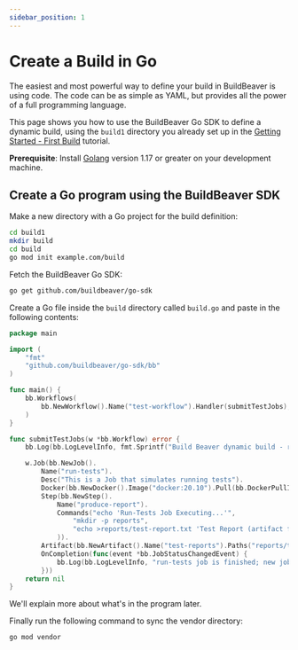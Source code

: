 ```yaml
---
sidebar_position: 1
---
```


# Create a Build in Go

The easiest and most powerful way to define your build in BuildBeaver is using code. The code can
be as simple as YAML, but provides all the power of a full programming language.

This page shows you how to use the BuildBeaver Go SDK to define a dynamic build, using the ``build1`` directory you
already set up in the [Getting Started - First Build](../category/getting-started---first-build/) tutorial.

**Prerequisite**: Install [Golang](https://go.dev/doc/install) version 1.17 or greater on your development machine.

## Create a Go program using the BuildBeaver SDK

Make a new directory with a Go project for the build definition:

```bash
cd build1
mkdir build
cd build
go mod init example.com/build
````

Fetch the BuildBeaver Go SDK:

```bash
go get github.com/buildbeaver/go-sdk
```
Create a Go file inside the ``build`` directory called `build.go` and paste in the following contents:

```go
package main

import (
    "fmt"
    "github.com/buildbeaver/go-sdk/bb"
)

func main() {
    bb.Workflows(
        bb.NewWorkflow().Name("test-workflow").Handler(submitTestJobs),
    )
}

func submitTestJobs(w *bb.Workflow) error {
    bb.Log(bb.LogLevelInfo, fmt.Sprintf("Build Beaver dynamic build - running workflow '%s'", w.GetName()))

    w.Job(bb.NewJob().
        Name("run-tests").
        Desc("This is a Job that simulates running tests").
        Docker(bb.NewDocker().Image("docker:20.10").Pull(bb.DockerPullIfNotExists)).
        Step(bb.NewStep().
            Name("produce-report").
            Commands("echo 'Run-Tests Job Executing...'",
                "mkdir -p reports",
                "echo >reports/test-report.txt 'Test Report (artifact from the run-tests job)'",
            )).
        Artifact(bb.NewArtifact().Name("test-reports").Paths("reports/test-report.txt")).
        OnCompletion(func(event *bb.JobStatusChangedEvent) {
            bb.Log(bb.LogLevelInfo, "run-tests job is finished; new jobs could be added here")
        }))
    return nil
}
```
We'll explain more about what's in the program later.

Finally run the following command to sync the vendor directory:

```bash
go mod vendor
```
